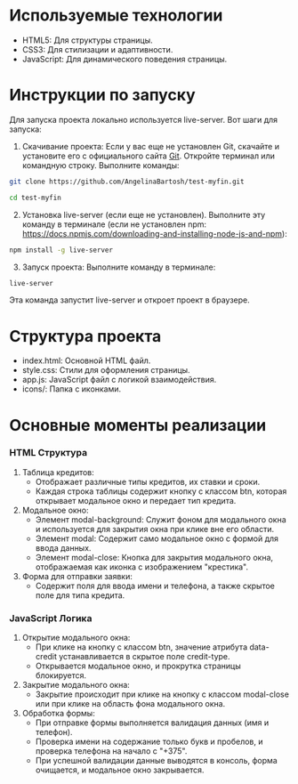 # Используемые технологии
- HTML5: Для структуры страницы.
- CSS3: Для стилизации и адаптивности.
- JavaScript: Для динамического поведения страницы.

# Инструкции по запуску
Для запуска проекта локально используется live-server. Вот шаги для запуска:
1. Скачивание проекта:
Если у вас еще не установлен Git, скачайте и установите его с официального сайта [Git](https://git-scm.com/downloads). Откройте терминал или командную строку. Выполните команды: 

```bash
git clone https://github.com/AngelinaBartosh/test-myfin.git
```

```bash
cd test-myfin
```
   
2. Установка live-server (если еще не установлен). Выполните эту команду в терминале (если не установлен npm: https://docs.npmjs.com/downloading-and-installing-node-js-and-npm):

```bash
npm install -g live-server
```

3. Запуск проекта:
Выполните команду в терминале:

 ```bash
live-server
```

Эта команда запустит live-server и откроет проект в браузере.
# Структура проекта
- index.html: Основной HTML файл.
- style.css: Стили для оформления страницы.
- app.js: JavaScript файл с логикой взаимодействия.
- icons/: Папка с иконками.

# Основные моменты реализации
### HTML Структура
1. Таблица кредитов:
   - Отображает различные типы кредитов, их ставки и сроки.
   - Каждая строка таблицы содержит кнопку с классом btn, которая открывает модальное окно и передает тип кредита.
2. Модальное окно:
   - Элемент modal-background: Служит фоном для модального окна и используется для закрытия окна при клике вне его области.
   - Элемент modal: Содержит само модальное окно с формой для ввода данных.
   - Элемент modal-close: Кнопка для закрытия модального окна, отображаемая как иконка с изображением "крестика".
3. Форма для отправки заявки:
   - Содержит поля для ввода имени и телефона, а также скрытое поле для типа кредита.

### JavaScript Логика
1. Открытие модального окна:
   - При клике на кнопку с классом btn, значение атрибута data-credit устанавливается в скрытое поле credit-type.
   - Открывается модальное окно, и прокрутка страницы блокируется.
2. Закрытие модального окна:
   - Закрытие происходит при клике на кнопку с классом modal-close или при клике на область фона модального окна.
3. Обработка формы:
   - При отправке формы выполняется валидация данных (имя и телефон).
   - Проверка имени на содержание только букв и пробелов, и проверка телефона на начало с "+375".
   - При успешной валидации данные выводятся в консоль, форма очищается, и модальное окно закрывается.
